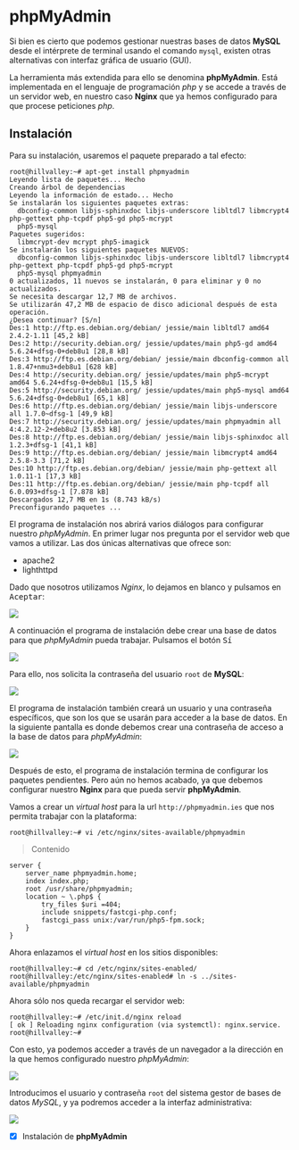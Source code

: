 # phpMyAdmin

Si bien es cierto que podemos gestionar nuestras bases de datos **MySQL** desde el intérprete de terminal usando el comando `mysql`, existen otras alternativas con interfaz gráfica de usuario (GUI).

La herramienta más extendida para ello se denomina **phpMyAdmin**. Está implementada en el lenguaje de programación *php* y se accede a través de un servidor web, en nuestro caso **Nginx** que ya hemos configurado para que procese peticiones *php*.

## Instalación

Para su instalación, usaremos el paquete preparado a tal efecto:

```console
root@hillvalley:~# apt-get install phpmyadmin
Leyendo lista de paquetes... Hecho
Creando árbol de dependencias
Leyendo la información de estado... Hecho
Se instalarán los siguientes paquetes extras:
  dbconfig-common libjs-sphinxdoc libjs-underscore libltdl7 libmcrypt4 php-gettext php-tcpdf php5-gd php5-mcrypt
  php5-mysql
Paquetes sugeridos:
  libmcrypt-dev mcrypt php5-imagick
Se instalarán los siguientes paquetes NUEVOS:
  dbconfig-common libjs-sphinxdoc libjs-underscore libltdl7 libmcrypt4 php-gettext php-tcpdf php5-gd php5-mcrypt
  php5-mysql phpmyadmin
0 actualizados, 11 nuevos se instalarán, 0 para eliminar y 0 no actualizados.
Se necesita descargar 12,7 MB de archivos.
Se utilizarán 47,2 MB de espacio de disco adicional después de esta operación.
¿Desea continuar? [S/n]
Des:1 http://ftp.es.debian.org/debian/ jessie/main libltdl7 amd64 2.4.2-1.11 [45,2 kB]
Des:2 http://security.debian.org/ jessie/updates/main php5-gd amd64 5.6.24+dfsg-0+deb8u1 [28,8 kB]
Des:3 http://ftp.es.debian.org/debian/ jessie/main dbconfig-common all 1.8.47+nmu3+deb8u1 [628 kB]
Des:4 http://security.debian.org/ jessie/updates/main php5-mcrypt amd64 5.6.24+dfsg-0+deb8u1 [15,5 kB]
Des:5 http://security.debian.org/ jessie/updates/main php5-mysql amd64 5.6.24+dfsg-0+deb8u1 [65,1 kB]
Des:6 http://ftp.es.debian.org/debian/ jessie/main libjs-underscore all 1.7.0~dfsg-1 [49,9 kB]
Des:7 http://security.debian.org/ jessie/updates/main phpmyadmin all 4:4.2.12-2+deb8u2 [3.853 kB]
Des:8 http://ftp.es.debian.org/debian/ jessie/main libjs-sphinxdoc all 1.2.3+dfsg-1 [41,1 kB]
Des:9 http://ftp.es.debian.org/debian/ jessie/main libmcrypt4 amd64 2.5.8-3.3 [71,2 kB]
Des:10 http://ftp.es.debian.org/debian/ jessie/main php-gettext all 1.0.11-1 [17,3 kB]
Des:11 http://ftp.es.debian.org/debian/ jessie/main php-tcpdf all 6.0.093+dfsg-1 [7.878 kB]
Descargados 12,7 MB en 1s (8.743 kB/s)
Preconfigurando paquetes ...
```

El programa de instalación nos abrirá varios diálogos para configurar nuestro *phpMyAdmin*. En primer lugar nos pregunta por el servidor web que vamos a utilizar. Las dos únicas alternativas que ofrece son:
* apache2
* lighthttpd

Dado que nosotros utilizamos *Nginx*, lo dejamos en blanco y pulsamos en <kbd>Aceptar</kbd>:

![](img/phpmyadmin01.png)

A continuación el programa de instalación debe crear una base de datos para que *phpMyAdmin* pueda trabajar. Pulsamos el botón <kbd>Sí</kbd>

![](img/phpmyadmin02.png)

Para ello, nos solicita la contraseña del usuario `root` de **MySQL**:

![](img/phpmyadmin03.png)

El programa de instalación también creará un usuario y una contraseña específicos, que son los que se usarán para acceder a la base de datos. En la siguiente pantalla es donde debemos crear una contraseña de acceso a la base de datos para *phpMyAdmin*:

![](img/phpmyadmin04.png)

Después de esto, el programa de instalación termina de configurar los paquetes pendientes. Pero aún no hemos acabado, ya que debemos configurar nuestro **Nginx** para que pueda servir **phpMyAdmin**.

Vamos a crear un *virtual host* para la url `http://phpmyadmin.ies` que nos permita trabajar con la plataforma:

```console
root@hillvalley:~# vi /etc/nginx/sites-available/phpmyadmin
```

> Contenido
```nginx
server {
    server_name phpmyadmin.home;
    index index.php;
    root /usr/share/phpmyadmin;
    location ~ \.php$ {
        try_files $uri =404;
        include snippets/fastcgi-php.conf;
        fastcgi_pass unix:/var/run/php5-fpm.sock;
    }
}
```

Ahora enlazamos el *virtual host* en los sitios disponibles:

```console
root@hillvalley:~# cd /etc/nginx/sites-enabled/
root@hillvalley:/etc/nginx/sites-enabled# ln -s ../sites-available/phpmyadmin
```

Ahora sólo nos queda recargar el servidor web:

```console
root@hillvalley:~# /etc/init.d/nginx reload
[ ok ] Reloading nginx configuration (via systemctl): nginx.service.
root@hillvalley:~#
```

Con esto, ya podemos acceder a través de un navegador a la dirección en la que hemos configurado nuestro *phpMyAdmin*:

![](img/phpmyadmin05.png)

Introducimos el usuario y contraseña `root` del sistema gestor de bases de datos *MySQL*, y ya podremos acceder a la interfaz administrativa:

![](img/phpmyadmin06.png)

* [x] Instalación de **phpMyAdmin**
